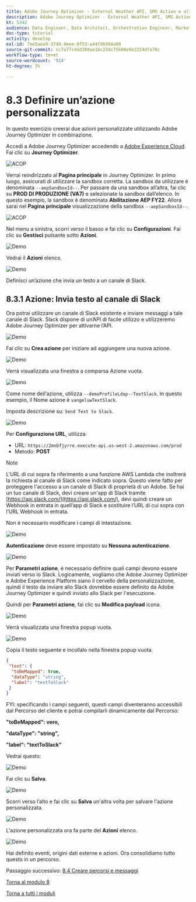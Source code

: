 ```yaml
---
title: Adobe Journey Optimizer - External Weather API, SMS Action e altro ancora - Definizione di azioni personalizzate
description: Adobe Journey Optimizer - External Weather API, SMS Action e altro ancora - Definizione di azioni personalizzate
kt: 5342
audience: Data Engineer, Data Architect, Orchestration Engineer, Marketer
doc-type: tutorial
activity: develop
exl-id: 7ee5aee9-3740-4eee-9f53-a44fdb564a00
source-git-commit: cc7a77c4dd380ae1bc23dc75608e8e2224dfe78c
workflow-type: tm+mt
source-wordcount: '514'
ht-degree: 3%

---
```


# 8.3 Definire un’azione personalizzata

In questo esercizio creerai due azioni personalizzate utilizzando Adobe Journey Optimizer in combinazione.

Accedi a Adobe Journey Optimizer accedendo a [Adobe Experience Cloud](https://experience.adobe.com). Fai clic su **Journey Optimizer**.

![ACOP](../module7/images/acophome.png)

Verrai reindirizzato al **Pagina principale**  in Journey Optimizer. In primo luogo, assicurati di utilizzare la sandbox corretta. La sandbox da utilizzare è denominata `--aepSandboxId--`. Per passare da una sandbox all’altra, fai clic su **PROD DI PRODUZIONE (VA7)** e selezionate la sandbox dall’elenco. In questo esempio, la sandbox è denominata **Abilitazione AEP FY22**. Allora sarai nel **Pagina principale** visualizzazione della sandbox `--aepSandboxId--`.

![ACOP](../module7/images/acoptriglp.png)

Nel menu a sinistra, scorri verso il basso e fai clic su **Configurazioni**. Fai clic su **Gestisci** pulsante sotto **Azioni**.

![Demo](./images/menuactions.png)

Vedrai il **Azioni** elenco.

![Demo](./images/acthome.png)

Definisci un’azione che invia un testo a un canale di Slack.

## 8.3.1 Azione: Invia testo al canale di Slack

Ora potrai utilizzare un canale di Slack esistente e inviare messaggi a tale canale di Slack. Slack dispone di un’API di facile utilizzo e utilizzeremo Adobe Journey Optimizer per attivarne l’API.

![Demo](./images/slack.png)

Fai clic su **Crea azione** per iniziare ad aggiungere una nuova azione.

![Demo](./images/adda.png)

Verrà visualizzata una finestra a comparsa Azione vuota.

![Demo](./images/emptyact.png)

Come nome dell’azione, utilizza `--demoProfileLdap--TextSlack`. In questo esempio, il Nome azione è `vangeluwTextSlack`.

Imposta descrizione su: `Send Text to Slack`.

![Demo](./images/slackname.png)

Per **Configurazione URL**, utilizza:

- URL: `https://2mnbfjyrre.execute-api.us-west-2.amazonaws.com/prod`
- Metodo: **POST**

>[!NOTE]
>
>L&#39;URL di cui sopra fa riferimento a una funzione AWS Lambda che inoltrerà la richiesta al canale di Slack come indicato sopra. Questo viene fatto per proteggere l&#39;accesso a un canale di Slack di proprietà di un Adobe. Se hai un tuo canale di Slack, devi creare un&#39;app di Slack tramite [https://api.slack.com/](https://api.slack.com/), devi quindi creare un Webhook in entrata in quell’app di Slack e sostituire l’URL di cui sopra con l’URL Webhook in entrata.

Non è necessario modificare i campi di intestazione.

![Demo](./images/slackurl.png)

**Autenticazione** deve essere impostato su **Nessuna autenticazione**.

![Demo](./images/slackauth.png)

Per **Parametri azione**, è necessario definire quali campi devono essere inviati verso lo Slack. Logicamente, vogliamo che Adobe Journey Optimizer e Adobe Experience Platform siano il cervello della personalizzazione, quindi il testo da inviare allo Slack dovrebbe essere definito da Adobe Journey Optimizer e quindi inviato allo Slack per l&#39;esecuzione.

Quindi per **Parametri azione**, fai clic su **Modifica payload** icona.

![Demo](./images/slackmsgp.png)

Verrà visualizzata una finestra popup vuota.

![Demo](./images/slackmsgpopup.png)

Copia il testo seguente e incollalo nella finestra popup vuota.

```json
{
 "text": {
  "toBeMapped": true,
  "dataType": "string",
  "label": "textToSlack"
 }
}
```

FYI: specificando i campi seguenti, questi campi diventeranno accessibili dal Percorso del cliente e potrai compilarli dinamicamente dal Percorso:

**&quot;toBeMapped&quot;: vero,**

**&quot;dataType&quot;: &quot;string&quot;,**

**&quot;label&quot;: &quot;textToSlack&quot;**

Vedrai questo:

![Demo](./images/slackmsgpopup1.png)

Fai clic su **Salva**.

![Demo](./images/twiliomsgpopup2.png)

Scorri verso l’alto e fai clic su **Salva** un&#39;altra volta per salvare l&#39;azione personalizzata.

![Demo](./images/slackmsgpopup3.png)

L&#39;azione personalizzata ora fa parte del **Azioni** elenco.

![Demo](./images/slackdone.png)

Hai definito eventi, origini dati esterne e azioni. Ora consolidiamo tutto questo in un percorso.

Passaggio successivo: [8.4 Creare percorsi e messaggi](./ex4.md)

[Torna al modulo 8](journey-orchestration-external-weather-api-sms.md)

[Torna a tutti i moduli](../../overview.md)
